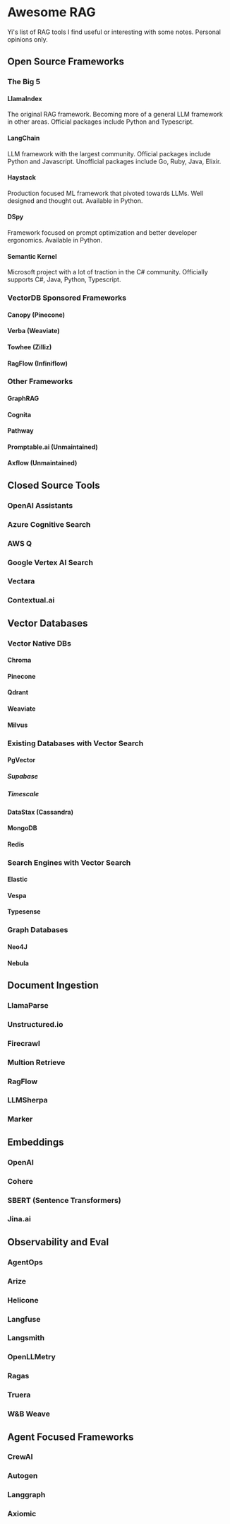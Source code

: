 # Awesome RAG

Yi's list of RAG tools I find useful or interesting with some notes. Personal opinions only.

## Open Source Frameworks

### The Big 5

#### LlamaIndex
The original RAG framework. Becoming more of a general LLM framework in other areas. Official packages include Python and Typescript.
#### LangChain
LLM framework with the largest community. Official packages include Python and Javascript. Unofficial packages include Go, Ruby, Java, Elixir.
#### Haystack
Production focused ML framework that pivoted towards LLMs. Well designed and thought out. Available in Python.
#### DSpy
Framework focused on prompt optimization and better developer ergonomics. Available in Python.
#### Semantic Kernel
Microsoft project with a lot of traction in the C# community. Officially supports C#, Java, Python, Typescript.

### VectorDB Sponsored Frameworks

#### Canopy (Pinecone)
#### Verba (Weaviate)
#### Towhee (Zilliz)
#### RagFlow (Infiniflow)

### Other Frameworks

#### GraphRAG
#### Cognita
#### Pathway
#### Promptable.ai (Unmaintained)
#### Axflow (Unmaintained)

## Closed Source Tools

### OpenAI Assistants
### Azure Cognitive Search
### AWS Q
### Google Vertex AI Search
### Vectara
### Contextual.ai

## Vector Databases

### Vector Native DBs

#### Chroma
#### Pinecone
#### Qdrant
#### Weaviate
#### Milvus

### Existing Databases with Vector Search

#### PgVector
##### Supabase
##### Timescale
#### DataStax (Cassandra)
#### MongoDB
#### Redis

### Search Engines with Vector Search
#### Elastic
#### Vespa
#### Typesense

### Graph Databases
#### Neo4J
#### Nebula

## Document Ingestion

### LlamaParse
### Unstructured.io
### Firecrawl
### Multion Retrieve
### RagFlow
### LLMSherpa
### Marker

## Embeddings

### OpenAI
### Cohere
### SBERT (Sentence Transformers)
### Jina.ai

## Observability and Eval

### AgentOps
### Arize
### Helicone
### Langfuse
### Langsmith
### OpenLLMetry
### Ragas
### Truera
### W&B Weave

## Agent Focused Frameworks

### CrewAI
### Autogen
### Langgraph
### Axiomic
